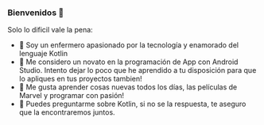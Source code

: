 ### Bienvenidos 👋

Solo lo dificil vale la pena:

- 🔭 Soy un enfermero apasionado por la tecnología y enamorado del lenguaje Kotlin
- 🌱 Me considero un novato en la programación de App con Android Studio. Intento dejar lo poco que he aprendido a tu disposición para que lo apliques en tus proyectos tambien!
- 👯 Me gusta aprender cosas nuevas todos los días, las películas de Marvel y programar con pasión!
- 💬 Puedes preguntarme sobre Kotlin, si no se la respuesta, te aseguro que la encontraremos juntos.

